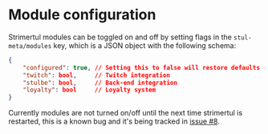 # Module configuration

Strimertul modules can be toggled on and off by setting flags in the `stul-meta/modules` key, which is a JSON object with the following schema:

```json
{
	"configured": true, // Setting this to false will restore defaults at the next boot
	"twitch": bool,     // Twitch integration
	"stulbe": bool,     // Back-end integration
	"loyalty": bool     // Loyalty system
}
```

Currently modules are not turned on/off until the next time strimertul is restarted, this is a known bug and it's being tracked in [issue #8](https://github.com/strimertul/strimertul/issues/8).
